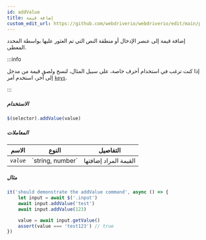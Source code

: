 ```yaml
---
id: addValue
title: إضافة قيمة
custom_edit_url: https://github.com/webdriverio/webdriverio/edit/main/packages/webdriverio/src/commands/element/addValue.ts
---
```


إضافة قيمة إلى عنصر الإدخال أو منطقة النص التي تم العثور عليها بواسطة المحدد المعطى.

:::info

إذا كنت ترغب في استخدام أحرف خاصة، على سبيل المثال، لنسخ ولصق قيمة من مدخل إلى آخر، استخدم
أمر [`keys`](/docs/api/browser/keys).

:::

##### الاستخدام

```js
$(selector).addValue(value)
```

##### المعاملات

<table>
  <thead>
    <tr>
      <th>الاسم</th><th>النوع</th><th>التفاصيل</th>
    </tr>
  </thead>
  <tbody>
    <tr>
      <td><code><var>value</var></code></td>
      <td>`string, number`</td>
      <td>القيمة المراد إضافتها</td>
    </tr>
  </tbody>
</table>

##### مثال

```js title="addValue.js"
it('should demonstrate the addValue command', async () => {
    let input = await $('.input')
    await input.addValue('test')
    await input.addValue(123)

    value = await input.getValue()
    assert(value === 'test123') // true
})
```